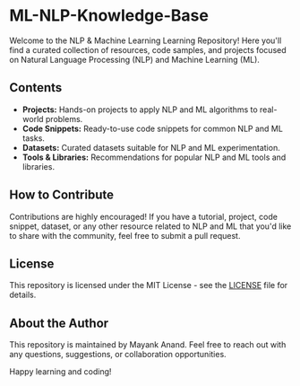 # ML-NLP-Knowledge-Base
Welcome to the NLP & Machine Learning Learning Repository! Here you'll find a curated collection of resources, code samples, and projects focused on Natural Language Processing (NLP) and Machine Learning (ML).

## Contents
- **Projects:** Hands-on projects to apply NLP and ML algorithms to real-world problems.
- **Code Snippets:** Ready-to-use code snippets for common NLP and ML tasks.
- **Datasets:** Curated datasets suitable for NLP and ML experimentation.
- **Tools & Libraries:** Recommendations for popular NLP and ML tools and libraries.

## How to Contribute

Contributions are highly encouraged! If you have a tutorial, project, code snippet, dataset, or any other resource related to NLP and ML that you'd like to share with the community, feel free to submit a pull request.

## License

This repository is licensed under the MIT License - see the [LICENSE](LICENSE) file for details.

## About the Author

This repository is maintained by Mayank Anand. Feel free to reach out with any questions, suggestions, or collaboration opportunities.

Happy learning and coding!

